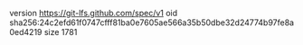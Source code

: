 version https://git-lfs.github.com/spec/v1
oid sha256:24c2efd61f0747cfff81ba0e7605ae566a35b50dbe32d24774b97fe8a0ed4219
size 1781
